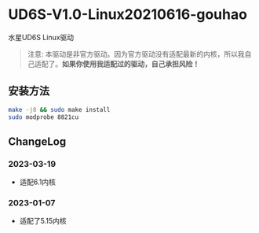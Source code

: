 # UD6S-V1.0-Linux20210616-gouhao
水星UD6S Linux驱动

> 注意: 本驱动是非官方驱动。因为官方驱动没有适配最新的内核，所以我自己适配了。**如果你使用我适配过的驱动，自己承担风险！**

## 安装方法
```sh
make -j8 && sudo make install
sudo modprobe 8821cu
```

## ChangeLog
### 2023-03-19
- 适配6.1内核

### 2023-01-07
- 适配了5.15内核
